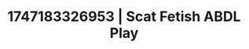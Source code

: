 ---
categories:
- Tan lines & lingerie
- Wet lips
- Erotic AI content
- Naughty librarian
- Real couple content
image: /assets/images/1747183326953.webp
layout: post
seo:
  description: Featured content with high-quality ABDL Play, Scat Fetish. HD images
    available.
  keywords: ABDL Play, Scat Fetish
  og_image: /assets/images/1747183326953.webp
  schema_type: VisualArtwork
tags:
- ABDL Play
- '#1747183326953'
- Scat Fetish
title: 1747183326953 | Scat Fetish ABDL Play
---